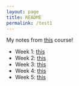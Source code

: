 ```yaml
---
layout: page
title: README
permalink: /test1
---
```


My notes from [this](https://www.coursera.org/learn/competitive-data-science/home/welcome) course!

- Week 1: [this](../_posts/how-to-win-data-science-competition-learn-from-top-kaggler/2020-04-27-week1.md)
- Week 2: [this]()
- Week 3: [this]()
- Week 4: [this](2020-04-27-week4.md)
- Week 5: [this]()
